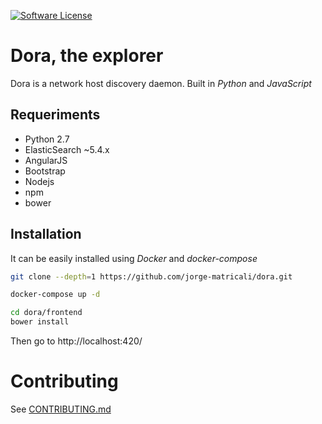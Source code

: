 [![Software License](https://img.shields.io/badge/license-BSD--3-brightgreen.svg?style=flat-square)](https://github.com/jorge-matricali/dora/blob/master/LICENSE.txt)

# Dora, the explorer
Dora is a network host discovery daemon. Built in _Python_ and _JavaScript_

## Requeriments
* Python 2.7
* ElasticSearch ~5.4.x
* AngularJS
* Bootstrap
* Nodejs
* npm
* bower

## Installation
It can be easily installed using _Docker_ and _docker-compose_

```bash
git clone --depth=1 https://github.com/jorge-matricali/dora.git

docker-compose up -d

cd dora/frontend
bower install
```
Then go to http://localhost:420/

# Contributing

See [CONTRIBUTING.md](CONTRIBUTING.md)
